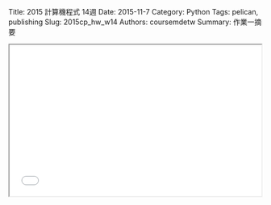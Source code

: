 Title: 2015 計算機程式 14週
Date: 2015-11-7
Category: Python
Tags: pelican, publishing
Slug: 2015cp_hw_w14
Authors: coursemdetw
Summary: 作業一摘要

<iframe src="W14.html" width="500" height="300"></iframe>
<div class="entry-content"><!-- 導入 brython.js -->

<script type="text/javascript" src="http://brython.info/src/brython_dist.js"></script>
<!-- 啟動 brython() -->

<script>
window.onload=function(){
brython(1);
}
</script>

<!-- 以下利用 Brython 程式執行繪圖 -->

<canvas id="syuan" width="200" height="200"></canvas>

<script type="text/python3">
# 導入 doc
from browser import document as doc
from browser import console
import math

# 準備繪圖畫布
canvas1 = doc["syuan"]
ctx1 = canvas1.getContext("2d")

# 開始畫直線
for i in range(11):
    ctx1.beginPath()
    ctx1.lineWidth = 5
    ctx1.moveTo(0,0+i*20 )
    ctx1.lineTo(200,0+i*20 )
    ctx1.strokeStyle = "#FF1493"
    ctx1.stroke()
    
for i in range(11):
    ctx1.beginPath()
    ctx1.lineWidth = 5
    ctx1.moveTo(0+i*20, 0)
    ctx1.lineTo(0+i*20, 200)
    ctx1.strokeStyle = "#4169E1"
    ctx1.stroke()

</script>

